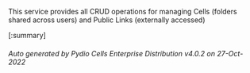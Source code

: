 






This service provides all CRUD operations for managing Cells (folders shared across users) and Public Links (externally accessed)

[:summary]

###### Auto generated by Pydio Cells Enterprise Distribution v4.0.2 on 27-Oct-2022
